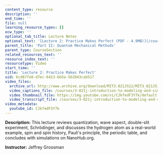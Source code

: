 ```yaml
---
content_type: resource
description: ''
end_time: ''
file: null
learning_resource_types: []
ocw_type: ''
optional_tab_title: Lecture Notes
optional_text: '[Lecture 2: Practice Makes Perfect (PDF - 4.9MB)](/courses/3-021j-introduction-to-modeling-and-simulation-spring-2012/resources/mit3_021js12_l2)'
parent_title: 'Part II: Quantum Mechanical Methods'
parent_type: CourseSection
related_resources_text: ''
resource_index_text: ''
resourcetype: Video
start_time: ''
title: 'Lecture 2: Practice Makes Perfect'
uid: 6cd67fe0-d7ec-6413-bb5a-562043cab517
video_files:
  archive_url: http://www.archive.org/download/MIT3.021JS12/MIT3_021JS12_lec02_300k.mp4
  video_captions_file: /courses/3-021j-introduction-to-modeling-and-simulation-spring-2012/b7ab02c3e6935e199d7e8f8725b126a1_CJkfedF3Y7k.vtt
  video_thumbnail_file: https://img.youtube.com/vi/CJkfedF3Y7k/default.jpg
  video_transcript_file: /courses/3-021j-introduction-to-modeling-and-simulation-spring-2012/109f9f85784f3f22bf6aba66c94610a7_CJkfedF3Y7k.pdf
video_metadata:
  youtube_id: CJkfedF3Y7k
---
```


**Description:** This lecture reviews quantization, wave aspect, double-slit experiment, Schrödinger, and discusses the hydrogen atom as a real-world example, spin and spin history, Pauli's principle, the periodic table, and concludes with simulations on NanoHub.org.

**Instructor:** Jeffrey Grossman



